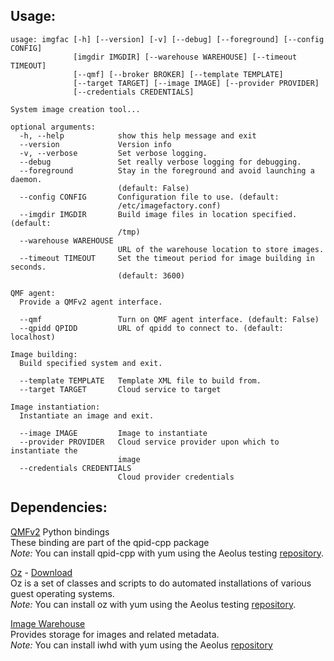 ## Usage: ##

	usage: imgfac [-h] [--version] [-v] [--debug] [--foreground] [--config CONFIG]
	              [imgdir IMGDIR] [--warehouse WAREHOUSE] [--timeout TIMEOUT]
	              [--qmf] [--broker BROKER] [--template TEMPLATE]
	              [--target TARGET] [--image IMAGE] [--provider PROVIDER]
	              [--credentials CREDENTIALS]
	
	System image creation tool...
	
	optional arguments:
	  -h, --help            show this help message and exit
	  --version             Version info
	  -v, --verbose         Set verbose logging.
	  --debug               Set really verbose logging for debugging.
	  --foreground          Stay in the foreground and avoid launching a daemon.
	                        (default: False)
	  --config CONFIG       Configuration file to use. (default:
	                        /etc/imagefactory.conf)
	  --imgdir IMGDIR       Build image files in location specified. (default:
	                        /tmp)
	  --warehouse WAREHOUSE
	                        URL of the warehouse location to store images.
	  --timeout TIMEOUT     Set the timeout period for image building in seconds.
	                        (default: 3600)
	
	QMF agent:
	  Provide a QMFv2 agent interface.
	
	  --qmf                 Turn on QMF agent interface. (default: False)
	  --qpidd QPIDD         URL of qpidd to connect to. (default: localhost)
	
	Image building:
	  Build specified system and exit.
	
	  --template TEMPLATE   Template XML file to build from.
	  --target TARGET       Cloud service to target
	
	Image instantiation:
	  Instantiate an image and exit.
	
	  --image IMAGE         Image to instantiate
	  --provider PROVIDER   Cloud service provider upon which to instantiate the
	                        image
	  --credentials CREDENTIALS
	                        Cloud provider credentials	
	
## Dependencies: ##

[QMFv2](https://cwiki.apache.org/qpid/qmfv2-project-page.html) Python bindings       
These binding are part of the qpid-cpp package    
*Note:* You can install qpid-cpp with yum using the Aeolus testing [repository][aeolus_testing_repo].

[Oz](http://aeolusproject.org/oz.html) - [Download](http://aeolusproject.org/oz-download.html)      
Oz is a set of classes and scripts to do automated installations of various guest operating systems.    
*Note:* You can install oz with yum using the Aeolus testing [repository][aeolus_testing_repo].

[Image Warehouse](http://git.fedorahosted.org/git/?p=iwhd.git)     
Provides storage for images and related metadata.       
*Note:* You can install iwhd with yum using the Aeolus [repository][aeolus_package_repo]


[aeolus_testing_repo]: http://repos.fedorapeople.org/repos/aeolus/packages-testing/
[aeolus_package_repo]: http://repos.fedorapeople.org/repos/aeolus/packages/
